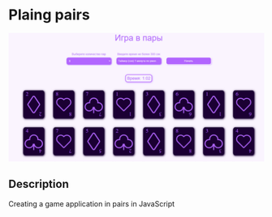 # Plaing pairs

![screenshot site](img/screenshot-games.jpg)

## Description
Creating a game application in pairs in JavaScript
